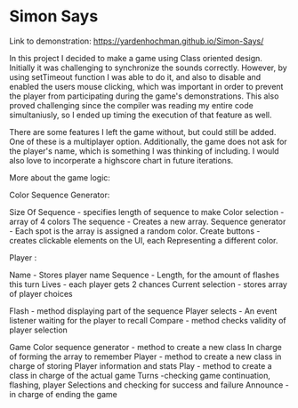 # Simon Says

Link to demonstration: https://yardenhochman.github.io/Simon-Says/



In this project I decided to make a game using Class oriented design.
Initially it was challenging to synchronize the sounds correctly. 
However, by using setTimeout function I was able to do it, and also to disable
and enabled the users mouse clicking, which was important in order to prevent 
the player from participating during the game's demonstrations.
This also proved challenging since the compiler was reading my entire code simultaniusly,
so I ended up timing the execution of that feature as well.

There are some features I left the game without, but could still be added.
One of these is a multiplayer option. Additionally, the game does not ask for the 
player's name, which is something I was thinking of including. I would also love to 
incorperate a highscore chart in future iterations.

More about the game logic:

Color Sequence Generator:

Size Of Sequence - specifies length of sequence to make
Color selection -  array of 4 colors
The sequence - Creates a new array. 
Sequence generator - Each spot is the array is assigned a random
	color. 
Create buttons - creates clickable elements on the UI, each 
	Representing a different color.

Player :

Name - Stores player name
Sequence - Length, for the amount of flashes this turn
Lives - each player gets 2 chances
Current selection - stores array of player choices

Flash - method displaying part of the sequence
Player selects - An event listener waiting for the player to recall
Compare - method checks validity of player selection


Game
Color sequence generator - method to create a new class
	In charge of forming the array to remember
Player - method to create a new class in charge of storing
	Player information and stats
Play - method to create a class in charge of the actual game
	Turns -checking game continuation, flashing, player
	Selections and checking for success and failure
Announce - in charge of ending the game


